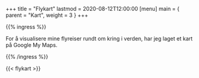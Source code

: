 +++
title = "Flykart"
lastmod = 2020-08-12T12:00:00
[menu]
main = { parent = "Kart", weight = 3 }
+++

{{% ingress %}}

For å visualisere mine flyreiser rundt om kring i verden, har jeg laget et kart på Google My Maps.

{{% /ingress %}}

{{< flykart >}}